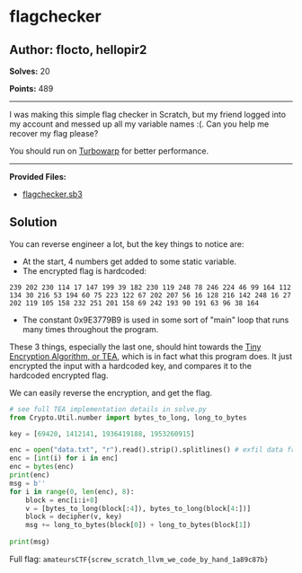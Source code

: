 # flagchecker

## Author: flocto, hellopir2

**Solves:** 20

**Points:** 489

---

I was making this simple flag checker in Scratch, but my friend logged into my account and messed up all my variable names :(.
Can you help me recover my flag please? 

You should run on [Turbowarp](https://turbowarp.org/) for better performance.

---

**Provided Files:**

- [flagchecker.sb3](./flagchecker.sb3)

## Solution
You can reverse engineer a lot, but the key things to notice are:

- At the start, 4 numbers get added to some static variable.
- The encrypted flag is hardcoded:
```
239 202 230 114 17 147 199 39 182 230 119 248 78 246 224 46 99 164 112 134 30 216 53 194 60 75 223 122 67 202 207 56 16 128 216 142 248 16 27 202 119 105 158 232 251 201 158 69 242 193 90 191 63 96 38 164
```
- The constant 0x9E3779B9 is used in some sort of "main" loop that runs many times throughout the program.

These 3 things, especially the last one, should hint towards the [Tiny Encryption Algorithm, or TEA](https://en.wikipedia.org/wiki/Tiny_Encryption_Algorithm), which is in fact what this program does. It just encrypted the input with a hardcoded key, and compares it to the hardcoded encrypted flag.

We can easily reverse the encryption, and get the flag.
```python
# see full TEA implementation details in solve.py
from Crypto.Util.number import bytes_to_long, long_to_bytes

key = [69420, 1412141, 1936419188, 1953260915]

enc = open("data.txt", "r").read().strip().splitlines() # exfil data from scratch project
enc = [int(i) for i in enc]
enc = bytes(enc)
print(enc)
msg = b''
for i in range(0, len(enc), 8):
    block = enc[i:i+8]
    v = [bytes_to_long(block[:4]), bytes_to_long(block[4:])]
    block = decipher(v, key)
    msg += long_to_bytes(block[0]) + long_to_bytes(block[1])
    
print(msg)
```

Full flag: `amateursCTF{screw_scratch_llvm_we_code_by_hand_1a89c87b}`